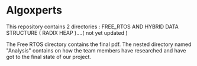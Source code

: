 # Algoxperts
This repository contains 2 directories :
        FREE_RTOS  AND 
            HYBRID DATA STRUCTURE ( RADIX HEAP )....( not yet updated )

The Free RTOS directory contains the final pdf. The nested directory named "Analysis" contains on how the team members have researched and have got to the final state of our project.
